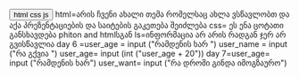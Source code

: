 <button> html css js </button>
html=არის ჩვენი ახალი თემა რომელსაც ახლა ვსწავლობთ და აქა პრეზენტაციების და საიტების გაკეთება შეიძლება
css= ეს ენა ცოტათი განსხავდება phiton and htmlსგან 
ls=ინფორმაცია არ არის რადგან ჯერ არ გვისწავლია
day 6 =user_age = input ("რამდენის ხარ ")
user_name = input ("რა გქვია ")
user_age= input (int ("user_age + 20"))
day 7=user_age= input ("რამდენის ხარ")
user_want= input ("რა დროში გინდა იმოგზაურო")
